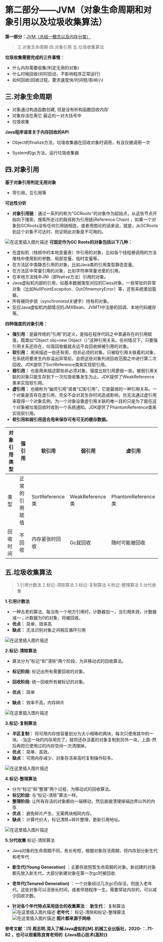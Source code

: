 ﻿# 第二部分——JVM（对象生命周期和对象引用以及垃圾收集算法）
**第一部分：**[JVM（总结一概念以及内存分类）](https://blog.csdn.net/qq_42009262/article/details/107722520)

> 三.对象生命周期
> 四.对象引用
> 五.垃圾收集算法
> 
**垃圾收集需要完成的三件事情：**

 - 什么内存需要收集(判定无用的对象)
 - 什么时候回收(何时启动，不影响程序正常运行)
 - 如何回收(回收过程，要求速度快/时间短/影响小)




## 三.对象生命周期
- 对象通过构造函数创建, 但是没有析构函数回收内存‘
- 对象存活在离它 最近的一对大括号中
- 垃圾收集

**Java程序语言关于内存回收的API**

- Object的finalize方法，垃圾收集器在回收对象时调用，有且仅被调用一次

- System的gc方法，运行垃圾收集器


## 四.对象引用
**基于对象引用判定无用对象**

 - 零引用，互引用等

**可达性分析**

 - **对象引用链**：通过一系列的称为"GCRoots"的对象作为起始点，从这些节点开始向下搜索，搜索所走过的路径称为引用链(Reference Chain) ，如果一个对象到GCRoots没有任何引用链相连，或者用图论的话来说，就是，从GCRoots到这个对象不可达时，则证明此对象是不可用的。

![在这里插入图片描述](https://img-blog.csdnimg.cn/20200801163955410.png?x-oss-process=image/watermark,type_ZmFuZ3poZW5naGVpdGk,shadow_10,text_aHR0cHM6Ly9ibG9nLmNzZG4ubmV0L3FxXzQyMDA5MjYy,size_16,color_FFFFFF,t_70)
**可固定作为GC Roots的对象包括以下几种：**

 - 在虚拟机（栈帧中的本地变量表）中引用的对象，比如各个线程被调用的方法堆栈中使用到的参数、局部变量、临时变量等。
 - 在方法区中类静态引用的对象，比如Java类的引用类型静态变量。
 - 在方法区中常量引用的对象，比如字符串常量池里的引用。
 - 在本地方法栈中JNI（即Native方法）引用的对象。
 - Java虚拟机内部的引用，如基本数据类型对应的Class对象，一些常驻的异常对象（比如NullPointExcepiton、OutOfmemoryError）等，还有系统类加载器。
 - 所有被同步锁（synchroniezd关键字）持有的对象。
 - 反应Java虚拟机内部情况的JMXBean、JVMTI中注册的回调、本地代码缓存等。
 
 **四种强度的对象引用：**
 - **强引用**：是最传统的“引用”的定义，是指在程序代码之中普遍存在的引用赋值，既类似“Object obj=new Object（）”这种引用关系。任何情况下，只要强引用关系还存在，垃圾回收器就永远不会回收掉被引用的对象。
 - **软引用：** 用来描述一些还有用，但非必须的对象。只被软引用关联着的对象，在系统将要发生内存溢出异常前，会把这些对象列进回收范围之中进行第二次回收。JDK提供了SortReference类来实现软引用。
 - **弱引用：** 也是用来描述那些非必须对象，强度比软引用更弱一些。被弱引用关联的对象只能生存到下一次垃圾收集发生为止。JDK提供了WeakReference类来实现软引用。
 - **虚引用：** 也被称为“幽灵引用”或者“幻影引用”，它是最弱的一种引用关系。一个对象是否存在虚引用，完全不会对其生存时间造成影响，也无法通过虚引用来取得一个对象实例。为一个对象设置虚引用关联的唯一目的只是为了能在这个对象被垃圾回收时收到一个系统通知。JDK提供了PhantomReference类来实现软引用。
 - **软引用和弱引用适合用来保存可有可无的缓存数据。**
 
|对象引用类型  | 强引用 | 软引用 | 弱引用 | 虚引用 |   
|--|--|  --  |--|--|
| 类型 | 正常的引用赋值 | SortReference类 |  WeakReference类| PhantomReference类 |   
| 回收时间 |  不回收|  内存紧张时回收| Gc就回收 | 随时可能被回收 |   


## 五.垃圾收集算法

> 1.引用计数法
> 2.标记-清除算法
> 3.标记-复制算法
> 4.标记-整理算法
> 5.分代收集

**1.引用计数法**

 - 一种古老的算法，每当有一个地方引用时，计数器加一，当引用失效，计数器减一；计数器为0的对象，将被回收。
 - **优点：** 简单，效率高
 - **缺点：** 无法识别对象之间相互循环引用

 ![在这里插入图片描述](https://img-blog.csdnimg.cn/20200801175232650.png)

**2.标记-清除算法**

 - 算法分为”标记“和”清除“两个阶段，为非移动式的回收算法。
 - **标记阶段:** 标记出所有需要回收的对象。
 - **回收阶段:** 统一回收所有被标记的对象。
 - **优点：** 简单

- **缺点：**  效率不高，内存碎片




![在这里插入图片描述](https://img-blog.csdnimg.cn/20200801175925771.jpg?x-oss-process=image/watermark,type_ZmFuZ3poZW5naGVpdGk,shadow_10,text_aHR0cHM6Ly9ibG9nLmNzZG4ubmV0L3FxXzQyMDA5MjYy,size_16,color_FFFFFF,t_70)


**3.标记-复制算法**

 - **半区复制：** 将可用内存按容量划分为大小相等的两块，每次只使用其中的一块。-当这一块的内存用完了，就将还存活着的对象复制到另外一块，上面-然后再把已使用过的内存空间一次清理掉。
 - **优点：**  简单、高效。
 - **缺点：** 可用内存减少、对象存活率高时复制操作较多。



![在这里插入图片描述](https://img-blog.csdnimg.cn/20200801175946952.jpg?x-oss-process=image/watermark,type_ZmFuZ3poZW5naGVpdGk,shadow_10,text_aHR0cHM6Ly9ibG9nLmNzZG4ubmV0L3FxXzQyMDA5MjYy,size_16,color_FFFFFF,t_70)


**4.标记-整理算法**

 - 分为“标记”和“整理”两个过程，为移动式的回收算法。
 - **标记阶段:** 与“标记-清除”算法一样。
 - **整理阶段:** 让所有存活的对象都向一端移动，然后直接清理掉端边界以外的内存
 - **优点：** 避免碎片产生，无需两块相同内存。
 - **缺点：** 计算代价大，标记清除+碎片整理，更新引用地址。





![在这里插入图片描述](https://img-blog.csdnimg.cn/20200801175953299.jpg?x-oss-process=image/watermark,type_ZmFuZ3poZW5naGVpdGk,shadow_10,text_aHR0cHM6Ly9ibG9nLmNzZG4ubmV0L3FxXzQyMDA5MjYy,size_16,color_FFFFFF,t_70)


**5.分代收集** 标记-清除算法

 -  Java对象的生命周期不同，有长有短，根据对象存活周期，将内存划分新生代和老年代

 - **新生代(Young Generation)** ：主要存放短暂生命周期的对象。新创建的对象都先放入新生代，大部分新建对象在第一次gc时被回收.
 - **老年代(Tenured Generation)** ：一个对象经过几次gc仍存活，则放入老年代。这些对象可以活很长时间，或者伴随程序一生，需要常驻内存的，可以减少回收次数。
 - **针对各个年代特点采用适合的收集算法**：
 **新生代：**  复制算法
 ![在这里插入图片描述](https://img-blog.csdnimg.cn/20200801181813784.png)
**老年代：**  标记-清除和标记-整理算法
![在这里插入图片描述](https://img-blog.csdnimg.cn/20200801182439934.png?x-oss-process=image/watermark,type_ZmFuZ3poZW5naGVpdGk,shadow_10,text_aHR0cHM6Ly9ibG9nLmNzZG4ubmV0L3FxXzQyMDA5MjYy,size_16,color_FFFFFF,t_70)
**图片都来源于网络**

**参考文献：[1] 周志明.深入了解Java虚拟机[M].机械工业出版社，2020-：.71-82
，也可以观看陈良育老师的《Java核心技术(高阶)》**



